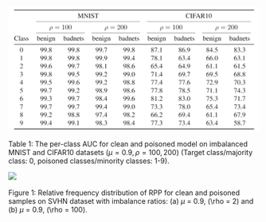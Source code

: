 ![](Table1.png)

Table 1: The per-class AUC for clean and poisoned model on imbalanced MNIST and CIFAR10 datasets ($\mu = 0.9, \rho = 100, 200$) (Target class/majority class: 0, poisoned classes/minority classes: 1-9).

![](figure555.png)

Figure 1: Relative frequency distribution of RPP for clean and poisoned samples on SVHN dataset with imbalance ratios: (a) $\mu$ = 0.9, \(\rho = 2\) and (b) $\mu$ = 0.9, \(\rho = 100\).
